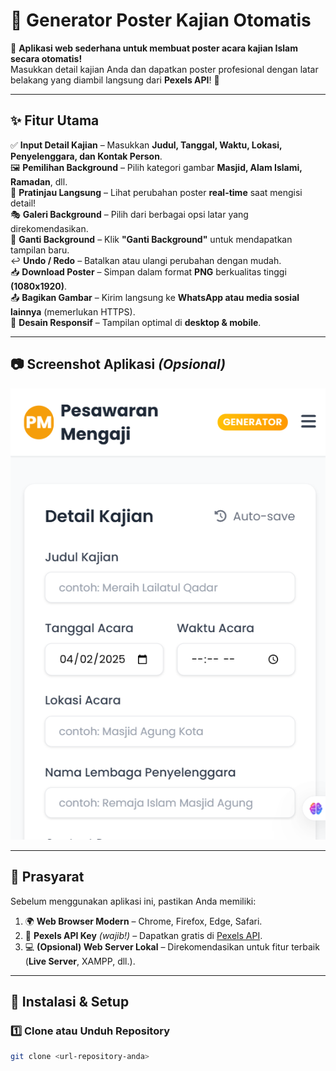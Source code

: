 # 📌 Generator Poster Kajian Otomatis

🎨 **Aplikasi web sederhana untuk membuat poster acara kajian Islam secara otomatis!**  
Masukkan detail kajian Anda dan dapatkan poster profesional dengan latar belakang yang diambil langsung dari **Pexels API**! 🚀  

---

## ✨ Fitur Utama

✅ **Input Detail Kajian** – Masukkan **Judul, Tanggal, Waktu, Lokasi, Penyelenggara, dan Kontak Person**.  
🖼 **Pemilihan Background** – Pilih kategori gambar **Masjid, Alam Islami, Ramadan**, dll.  
👀 **Pratinjau Langsung** – Lihat perubahan poster **real-time** saat mengisi detail!  
🎭 **Galeri Background** – Pilih dari berbagai opsi latar yang direkomendasikan.  
🔄 **Ganti Background** – Klik **"Ganti Background"** untuk mendapatkan tampilan baru.  
↩️ **Undo / Redo** – Batalkan atau ulangi perubahan dengan mudah.  
📥 **Download Poster** – Simpan dalam format **PNG** berkualitas tinggi **(1080x1920)**.  
📤 **Bagikan Gambar** – Kirim langsung ke **WhatsApp atau media sosial lainnya** (memerlukan HTTPS).  
📱 **Desain Responsif** – Tampilan optimal di **desktop & mobile**.  

---

## 📷 Screenshot Aplikasi *(Opsional)*  
<!-- Tambahkan Screenshot Aplikasi di Sini -->  
![Screenshot Aplikasi](./images/UI%20Screenshot.png)

---

## 🔧 Prasyarat

Sebelum menggunakan aplikasi ini, pastikan Anda memiliki:

1. 🌍 **Web Browser Modern** – Chrome, Firefox, Edge, Safari.  
2. 🔑 **Pexels API Key** *(wajib!)* – Dapatkan gratis di [Pexels API](https://www.pexels.com/api/).  
3. 💻 **(Opsional) Web Server Lokal** – Direkomendasikan untuk fitur terbaik (**Live Server**, XAMPP, dll.).  

---

## 🚀 Instalasi & Setup

### 1️⃣ Clone atau Unduh Repository  
```bash
git clone <url-repository-anda>
